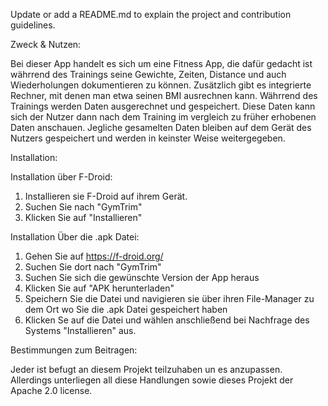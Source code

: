 Update or add a README.md to explain the project and contribution guidelines.

Zweck & Nutzen:

Bei dieser App handelt es sich um eine Fitness App, die dafür gedacht ist währrend des Trainings seine Gewichte, Zeiten, Distance und auch Wiederholungen dokumentieren zu können.
Zusätzlich gibt es integrierte Rechner, mit denen man etwa seinen BMI ausrechnen kann. Währrend des Trainings werden Daten ausgerechnet und gespeichert. Diese Daten kann sich der Nutzer dann nach dem Training im vergleich zu früher erhobenen Daten 		anschauen.
Jegliche gesamelten Daten bleiben auf dem Gerät des Nutzers gespeichert und werden in keinster Weise weitergegeben.

Installation:

Installation über F-Droid:
1) Installieren sie F-Droid auf ihrem Gerät.
2) Suchen Sie nach "GymTrim"
3) Klicken Sie auf "Installieren"

Installation Über die .apk Datei:
1) Gehen Sie auf https://f-droid.org/
2) Suchen Sie dort nach "GymTrim"
3) Suchen Sie sich die gewünschte Version der App heraus
4) Klicken Sie auf "APK herunterladen"
5) Speichern Sie die Datei und navigieren sie über ihren File-Manager zu dem Ort wo Sie die .apk Datei gespeichert haben
6) Klicken Se auf die Datei und wählen anschließend bei Nachfrage des Systems "Installieren" aus.

Bestimmungen zum Beitragen:

Jeder ist befugt an diesem Projekt teilzuhaben un es anzupassen. Allerdings unterliegen all diese Handlungen sowie dieses Projekt der Apache 2.0 license.
